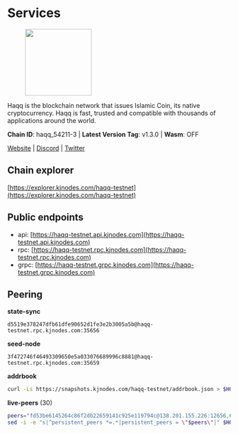 # Services

<figure><img src="https://raw.githubusercontent.com/kj89/testnet_manuals/main/pingpub/logos/haqq.png" width="150" alt=""><figcaption></figcaption></figure>

Haqq is the blockchain network that issues Islamic Coin,  its native cryptocurrency. Haqq is fast, trusted and  compatible with thousands of applications around the world.

**Chain ID**: haqq_54211-3 | **Latest Version Tag**: v1.3.0 | **Wasm**: OFF

[Website](https://islamiccoin.net) | [Discord](https://discord.gg/hU9MHG5kZq) | [Twitter](https://twitter.com/Islamic_Coin)




## Chain explorer
[https://explorer.kjnodes.com/haqq-testnet](https://explorer.kjnodes.com/haqq-testnet)

## Public endpoints

* api: [https://haqq-testnet.api.kjnodes.com](https://haqq-testnet.api.kjnodes.com)
* rpc: [https://haqq-testnet.rpc.kjnodes.com](https://haqq-testnet.rpc.kjnodes.com)
* grpc: [https://haqq-testnet.grpc.kjnodes.com](https://haqq-testnet.grpc.kjnodes.com)

## Peering

**state-sync**

```text
d5519e378247dfb61dfe90652d1fe3e2b3005a5b@haqq-testnet.rpc.kjnodes.com:35656
```

**seed-node**

```text
3f472746f46493309650e5a033076689996c8881@haqq-testnet.rpc.kjnodes.com:35659
```

**addrbook**
```bash
curl -Ls https://snapshots.kjnodes.com/haqq-testnet/addrbook.json > $HOME/.haqqd/config/addrbook.json
```

**live-peers** (30)
```bash
peers="fd53be6145264c86f2db22659141c925e119794c@138.201.155.226:12656,6fad54232f11a0306bd0d942c2ec5f9ba0ae2f1a@34.91.54.209:26656,ed145a35b436878c1f1c10634bd18600f3696e17@95.217.181.142:26656,7f2828e3910a4b165a65e5bfb2465c1e809bad3b@65.108.48.182:26656,d5519e378247dfb61dfe90652d1fe3e2b3005a5b@65.109.68.190:35656,24e894d4d8a18276acf6051cccf369a1ce69842d@65.108.151.105:26656,6771e65c1b30cc514faf5943320fdda480fe9124@95.216.39.183:26656,32a8eec046b95e8646ff0810b4596dc7083a0beb@65.108.145.131:26656,f57fae1bdea281392b563a58978a2d8c0a37725f@95.217.233.234:26656,23ff658b56fbb8bc73372973a34733ff5d79b435@142.132.202.50:11604,03f0098a22a95e12792597365ca759cb49b3f6b5@75.119.137.10:35656,ba56c564a5430632e59e2b08fc348735bc56b32f@154.12.232.140:26656,99a8389c84625503c2b8d734dfd78035d28e4f15@65.109.30.117:26656,56158e0f2acf850114e82644afceb565a73b08cc@185.144.99.95:26656,2d13d679b64e1a574904a140f72815644ec71131@65.21.133.125:30656,aed7038b96314fcb741168869c66029e6c6a58ef@34.90.39.222:26656,927a323649e7dd8d4c75da6e5edaee439652b46f@65.109.92.241:20116,1fefb6b75431482502e125a290deba1e7e539d4e@135.181.148.11:26656,00b1befaceba6b0178d2b6076ae0968adf4bd7b5@65.108.67.152:26656,59af99085c961a6a5c8dc4bc8b3abffda16ddccb@135.181.38.62:26656,d59dc597f0d41bcbc7ff53374686affb143726c2@51.195.203.103:35656,8874e948e646cfb43ae1c5bdb69c1badf97285fc@149.102.128.160:26656,ce080696d69228597caf0e80920dfe1bae2dcd54@95.217.12.131:26656,54e81994c61bbb6c414f8ab0a606a7edda138a3b@95.216.154.100:26656,a884387139109784cad9193652b82ef20a85d713@38.242.159.148:26656,3df5a68b919177179c6dcb0b9c9354fd6bbba1c8@65.109.92.240:20116,1c5a4624a7f1a71e240ae2df82e97d5e9f46ff5c@88.99.214.188:60956,90b40d2b773090b82aa7788c2d1937e4fd6d2dc0@65.108.231.124:19656,48a2a7762a579d25bca95b0a3548b714238dd60b@213.239.216.252:20656,b72f2156db8c87e679dc853730746ff40038120c@213.239.215.77:26656"
sed -i -e "s|^persistent_peers *=.*|persistent_peers = \"$peers\"|" $HOME/.haqqd/config/config.toml
```
